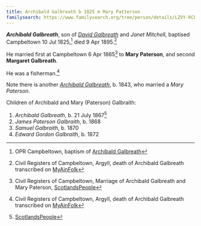 ```yaml
---
title: Archibald Galbreath b 1825 m Mary Patterson
familysearch: https://www.familysearch.org/tree/person/details/LZVY-RCL
---
```

***Archibald Galbreath***, son of *[David Galbreath](galbreath-david-1797.md)* and *Janet Mitchell*, baptised Campbeltown 10 Jul 1825,[^birth] died 9 Apr 1895.[^death]

He married first at Campbeltown 6 Apr 1865[^marriage1] to  **Mary Paterson**, and second **Margaret Galbreath**.

He was a fisherman.[^death]

Note there is another *[Archibald Galbreath](galbreath-archibald-1843-paterson.md)*, b. 1843, who married a *Mary Paterson*.

Children of Archibald and Mary (Paterson) Galbraith:

1. *Archibald Galbreath*, b. 21 July 1867[^archibald-birth]
2. *James Paterson Galbraith*, b. 1868
3. *Samuel Galbraith*, b. 1870
4. *Edward Gordon Galbraith*, b. 1872

[^birth]: OPR Campbeltown, baptism of [Archibald Galbreath](/sources/opr-campbeltown-births.md#1825-07-10-archibald-galbreath)

[^death]: Civil Registers of Campbeltown, Argyll, death of Archibald Galbreath transcribed on [MyAinFolk](https://www.myainfolk.ca/records/6834)

[^marriage1]: Civil Registers of Campbeltown, Marriage of Archibald Galbreath and Mary Paterson, [ScotlandsPeople](https://www.scotlandspeople.gov.uk/view-image/nrs_stat_marriages/342667)

[^archibald-birth]: [ScotlandsPeople](https://www.scotlandspeople.gov.uk/view-image/nrs_stat_births/40048242?return_row=6)
